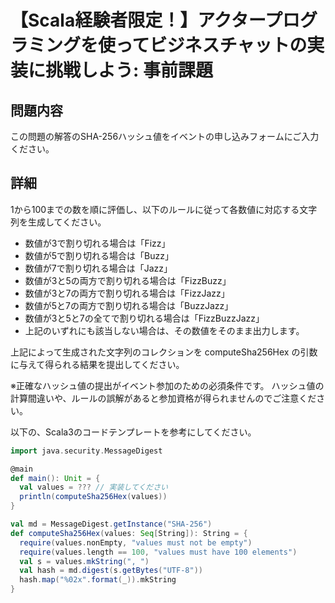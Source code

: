 # 【Scala経験者限定！】アクタープログラミングを使ってビジネスチャットの実装に挑戦しよう: 事前課題

## 問題内容

この問題の解答のSHA-256ハッシュ値をイベントの申し込みフォームにご入力ください。

## 詳細

1から100までの数を順に評価し、以下のルールに従って各数値に対応する文字列を生成してください。

- 数値が3で割り切れる場合は「Fizz」
- 数値が5で割り切れる場合は「Buzz」
- 数値が7で割り切れる場合は「Jazz」
- 数値が3と5の両方で割り切れる場合は「FizzBuzz」
- 数値が3と7の両方で割り切れる場合は「FizzJazz」
- 数値が5と7の両方で割り切れる場合は「BuzzJazz」
- 数値が3と5と7の全てで割り切れる場合は「FizzBuzzJazz」
- 上記のいずれにも該当しない場合は、その数値をそのまま出力します。

上記によって生成された文字列のコレクションを computeSha256Hex の引数に与えて得られる結果を提出してください。

※正確なハッシュ値の提出がイベント参加のための必須条件です。
ハッシュ値の計算間違いや、ルールの誤解があると参加資格が得られませんのでご注意ください。

以下の、Scala3のコードテンプレートを参考にしてください。

```scala
import java.security.MessageDigest

@main
def main(): Unit = {
  val values = ??? // 実装してください
  println(computeSha256Hex(values))
}

val md = MessageDigest.getInstance("SHA-256")
def computeSha256Hex(values: Seq[String]): String = {
  require(values.nonEmpty, "values must not be empty")
  require(values.length == 100, "values must have 100 elements")
  val s = values.mkString(", ")
  val hash = md.digest(s.getBytes("UTF-8"))
  hash.map("%02x".format(_)).mkString
}
```
